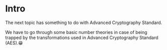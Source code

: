 # Intro
The next topic has something to do with Advanced Cryptography Standard.

We have to go through some basic number theories in case of being trapped 
by the transformations used in Advanced Cryptography Standard (AES).😁
